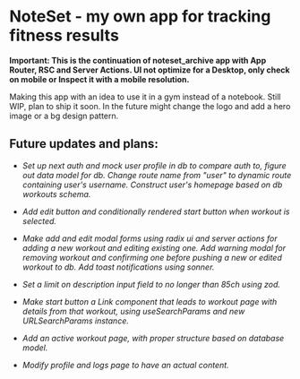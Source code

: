 # NoteSet - my own app for tracking fitness results

**Important: This is the continuation of noteset_archive app with App Router, RSC and Server Actions. UI not optimize for a Desktop, only check on mobile or Inspect it with a mobile resolution.**

Making this app with an idea to use it in a gym instead of a notebook. Still WIP, plan to ship it soon. In the future might change the logo and add a hero image or a bg design pattern.

## Future updates and plans:

- _Set up next auth and mock user profile in db to compare auth to, figure out data model for db. Change route name from "user" to dynamic route containing user's username. Construct user's homepage based on db workouts schema._

- _Add edit button and conditionally rendered start button when workout is selected._

- _Make add and edit modal forms using radix ui and server actions for adding a new workout and editing existing one. Add warning modal for removing workout and confirming one before pushing a new or edited workout to db. Add toast notifications using sonner._

- _Set a limit on description input field to no longer than 85ch using zod._

- _Make start button a Link component that leads to workout page with details from that workout, using useSearchParams and new URLSearchParams instance._

- _Add an active workout page, with proper structure based on database model._

- _Modify profile and logs page to have an actual content._
